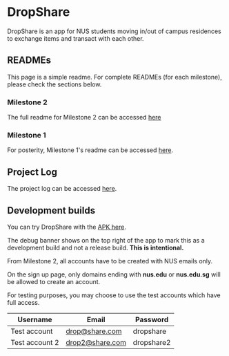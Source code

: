 # DropShare

DropShare is an app for NUS students moving in/out of campus residences to exchange items and transact with each other.

## READMEs

This page is a simple readme. For complete READMEs (for each milestone), please check the sections below.

### Milestone 2

The full readme for Milestone 2 can be accessed
[here]()

### Milestone 1

For posterity, Milestone 1's readme can be accessed
[here](https://docs.google.com/document/d/1mjfiP1YXFexgQW5r8meXVgOoZzArDU1hTJd-6R53Vgw/edit?usp=sharing).

## Project Log

The project log can be accessed 
[here](https://docs.google.com/spreadsheets/d/1Sr3JdfBi1dFrD0DgbuGKh315h9DKR9EBcaPMPNSa6Ck/edit?usp=sharing).

## Development builds

You can try DropShare with the 
[APK here](https://drive.google.com/file/d/1-vly_j5iymccpcXjOvLW1_8t9eKYtQq5/view?usp=sharing). 

The debug banner shows on the top right of the app to mark this as a development build and not a release build.
**This is intentional.**

From Milestone 2, all accounts have to be created with NUS emails only.

On the sign up page, only domains ending with **nus.edu** or **nus.edu.sg** will be allowed to create an account.

For testing purposes, you may choose to use the test accounts which have full access.

| Username       | Email           | Password    |
|---|-------------|---|
| Test account   | drop@share.com  | dropshare   |
| Test account 2 | drop2@share.com | dropshare2  |

